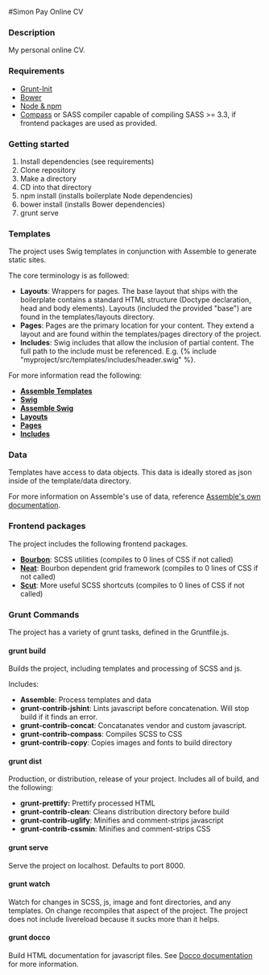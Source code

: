 #Simon Pay Online CV


### Description
My personal online CV.

### Requirements
 - [Grunt-Init](http://gruntjs.com/project-scaffolding)
 - [Bower](http://bower.io/)
 - [Node & npm](http://nodejs.org/)
 - [Compass](http://compass-style.org/help/) or SASS compiler capable of compiling SASS >= 3.3, if frontend packages are used as provided.

### Getting started
1. Install dependencies (see requirements)
2. Clone repository
3. Make a directory
4. CD into that directory
5. npm install (installs boilerplate Node dependencies)
6. bower install (installs Bower dependencies)
7. grunt serve

### Templates
The project uses Swig templates in conjunction with Assemble to generate static sites.

 The core terminology is as followed:

  - **Layouts**: Wrappers for pages. The base layout that ships with the boilerplate contains a standard HTML structure (Doctype declaration, head and body elements). Layouts (included the provided "base") are found in the templates/layouts directory.
  - **Pages**: Pages are the primary location for your content. They extend a layout and are found within the templates/pages directory of the project.
  - **Includes**: Swig includes that allow the inclusion of partial content. The full path to the include must be referenced. E.g. {% include "myproject/src/templates/includes/header.swig" %}.

For more information read the following:

  - [**Assemble Templates**](http://assemble.io/docs/index.html)
  - [**Swig**](http://paularmstrong.github.io/swig/docs/)
  - [**Assemble Swig**](https://github.com/assemble/assemble-swig)
  - [**Layouts**](http://assemble.io/docs/Layouts.html)
  - [**Pages**](http://assemble.io/docs/Pages.html)
  - [**Includes**](http://paularmstrong.github.io/swig/docs/tags/#include)

### Data
Templates have access to data objects. This data is ideally stored as json inside of the template/data directory.

For more information on Assemble's use of data, reference [Assemble's own documentation](http://assemble.io/docs/Context.html).

### Frontend packages
The project includes the following frontend packages.

  -  [**Bourbon**](http://bourbon.io/): SCSS utilities (compiles to 0 lines of CSS if not called)
  -  [**Neat**](http://neat.bourbon.io/): Bourbon dependent grid framework (compiles to 0 lines of CSS if not called)
  -  [**Scut**](http://davidtheclark.github.io/scut/): More useful SCSS shortcuts (compiles to 0 lines of CSS if not called)

### Grunt Commands
The project has a variety of grunt tasks, defined in the Gruntfile.js.

#### grunt build
Builds the project, including templates and processing of SCSS and js.

Includes:

  - **Assemble**: Process templates and data
  - **grunt-contrib-jshint**: Lints javascript before concatenation. Will stop build if it finds an error.
  - **grunt-contrib-concat**: Concatanates vendor and custom javascript.
  - **grunt-contrib-compass**: Compiles SCSS to CSS
  - **grunt-contrib-copy**: Copies images and fonts to build directory

#### grunt dist
Production, or distribution, release of your project. Includes all of build, and the following:

  - **grunt-prettify:** Prettify processed HTML
  - **grunt-contrib-clean**: Cleans distribution directory before build
  - **grunt-contrib-uglify**: Minifies and comment-strips javascript 
  - **grunt-contrib-cssmin**: Minifies and comment-strips CSS 

#### grunt serve
Serve the project on localhost. Defaults to port 8000.

#### grunt watch
Watch for changes in SCSS, js, image and font directories, and any templates. On change recompiles that aspect of the project. The project does not include livereload because it sucks more than it helps.

#### grunt docco
Build HTML documentation for javascript files. See [Docco documentation](http://jashkenas.github.io/docco/) for more information.